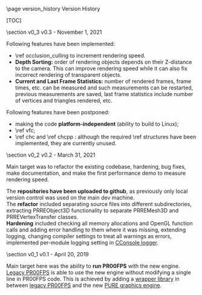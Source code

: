 \page version_history Version History

[TOC]

\section v0_3 v0.3 - November 1, 2021

Following features have been implemented:
 - \ref occlusion_culling to increment rendering speed.
 - **Depth Sorting:** order of rendering objects depends on their Z-distance to the camera. This can improve rendering speed while it can also fix incorrect rendering of transparent objects.
 - **Current and Last Frame Statistics:** number of rendered frames, frame times, etc. can be measured and such measurements can be restarted, previous measurements are saved, last frame statistics include number of vertices and triangles rendered, etc.

Following features have been postponed:
 - making the code **platform-independent** (ability to build to Linux);
 - \ref vfc;
 - \ref chc and \ref chcpp : although the required \ref structures have been implemented, they are currently unused.

\section v0_2 v0.2 - March 31, 2021

Main target was to refactor the existing codebase, hardening, bug fixes, make documentation, and make the first performance demo to measure rendering speed.

The **repositories have been uploaded to github**, as previously only local version control was used on the main dev machine.  
The **refactor** included separating source files into different subdirectories, extracting PRREObject3D functionality to separate PRREMesh3D and PRREVertexTransfer classes.  
**Hardening** included checking all memory allocations and OpenGL function calls and adding error handling to them where it was missing, extending logging, changing compiler settings to treat all warnings as errors, implemented per-module logging setting in [CConsole logger](https://github.com/proof88/Console).

\section v0_1 v0.1 - April 20, 2019

Main target here was the ability to **run PR00FPS** with the new engine.  
[Legacy PR00FPS](https://github.com/proof88/PR00FPS) is able to use the new engine without modifying a single line in PR00FPS code. This is achieved by adding a [wrapper library](https://github.com/proof88/gfxcore2) in between [legacy PR00FPS](https://github.com/proof88/PR00FPS) and the new [PURE graphics engine](https://github.com/proof88/PGE).